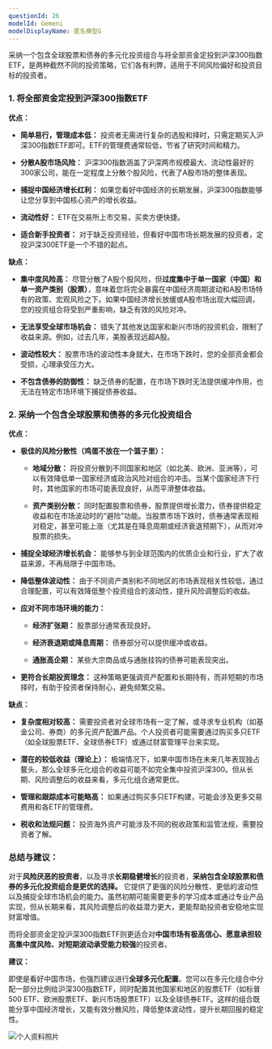 ```yaml
---
questionId: 26
modelId: Gemeni
modelDisplayName: 匿名模型G
---
```

采纳一个包含全球股票和债券的多元化投资组合与将全部资金定投到沪深300指数ETF，是两种截然不同的投资策略，它们各有利弊，适用于不同风险偏好和投资目标的投资者。

### 1. 将全部资金定投到沪深300指数ETF

**优点：**

- **简单易行，管理成本低：** 投资者无需进行复杂的选股和择时，只需定期买入沪深300指数ETF即可。ETF的管理费通常较低，节省了研究时间和精力。
    
- **分散A股市场风险：** 沪深300指数涵盖了沪深两市规模最大、流动性最好的300家公司，能在一定程度上分散个股风险，代表了A股市场的整体表现。
    
- **捕捉中国经济增长红利：** 如果您看好中国经济的长期发展，沪深300指数能够让您分享到中国核心资产的增长收益。
    
- **流动性好：** ETF在交易所上市交易，买卖方便快捷。
    
- **适合新手投资者：** 对于缺乏投资经验，但看好中国市场长期发展的投资者，定投沪深300ETF是一个不错的起点。
    

**缺点：**

- **集中度风险高：** 尽管分散了A股个股风险，但**过度集中于单一国家（中国）和单一资产类别（股票）**，意味着您将完全暴露在中国经济周期波动和A股市场特有的政策、宏观风险之下。如果中国经济增长放缓或A股市场出现大幅回调，您的投资组合将受到严重影响，缺乏有效的风险对冲。
    
- **无法享受全球市场机会：** 错失了其他发达国家和新兴市场的投资机会，限制了收益来源。例如，过去几年，美股表现远超A股。
    
- **波动性较大：** 股票市场的波动性本身就大，在市场下跌时，您的全部资金都会受损，心理承受压力大。
    
- **不包含债券的防御性：** 缺乏债券的配置，在市场下跌时无法提供缓冲作用，也无法在特定市场环境下捕捉债券收益。
    

### 2. 采纳一个包含全球股票和债券的多元化投资组合

**优点：**

- **极佳的风险分散性（鸡蛋不放在一个篮子里）：**
    
    - **地域分散：** 将投资分散到不同国家和地区（如北美、欧洲、亚洲等），可以有效降低单一国家经济或政治风险对组合的冲击。当某个国家经济下行时，其他国家的市场可能表现良好，从而平滑整体收益。
        
    - **资产类别分散：** 同时配置股票和债券，股票提供增长潜力，债券提供稳定收益和在市场波动时的“避险”功能。当股票市场下跌时，债券通常表现相对稳定，甚至可能上涨（尤其是在降息周期或经济衰退预期下），从而对冲股票的损失。
        
- **捕捉全球经济增长机会：** 能够参与到全球范围内的优质企业和行业，扩大了收益来源，不再局限于中国市场。
    
- **降低整体波动性：** 由于不同资产类别和不同地区的市场表现相关性较低，通过合理配置，可以有效降低整个投资组合的波动性，提升风险调整后的收益。
    
- **应对不同市场环境的能力：**
    
    - **经济扩张期：** 股票部分通常表现良好。
        
    - **经济衰退期或降息周期：** 债券部分可以提供缓冲或收益。
        
    - **通胀高企期：** 某些大宗商品或与通胀挂钩的债券可能表现突出。
        
- **更符合长期投资理念：** 这种策略更强调资产配置和长期持有，而非短期的市场择时，有助于投资者保持耐心，避免频繁交易。
    

**缺点：**

- **复杂度相对较高：** 需要投资者对全球市场有一定了解，或寻求专业机构（如基金公司、券商）的多元资产配置产品。个人投资者可能需要通过购买多只ETF（如全球股票ETF、全球债券ETF）或通过财富管理平台来实现。
    
- **潜在的较低收益（理论上）：** 极端情况下，如果中国市场在未来几年表现独占鳌头，那么全球多元化组合的收益可能不如完全集中投资沪深300。但从长期、风险调整后的收益来看，多元化组合通常更优。
    
- **管理和跟踪成本可能略高：** 如果通过购买多只ETF构建，可能会涉及更多交易费用和各ETF的管理费。
    
- **税收和法规问题：** 投资海外资产可能涉及不同的税收政策和监管法规，需要投资者了解。
    

### 总结与建议：

对于**风险厌恶的投资者**，以及寻求**长期稳健增长**的投资者，**采纳包含全球股票和债券的多元化投资组合是更优的选择。** 它提供了更强的风险分散性、更低的波动性以及捕捉全球市场机会的能力。虽然初期可能需要更多的学习成本或通过专业产品实现，但从长期来看，其风险调整后的收益潜力更大，更能帮助投资者安稳地实现财富增值。

而将全部资金定投沪深300指数ETF则更适合对**中国市场有极高信心、愿意承担较高集中度风险、对短期波动承受能力较强**的投资者。

**建议：**

即使是看好中国市场，也强烈建议进行**全球多元化配置**。您可以在多元化组合中分配一部分比例给沪深300指数ETF，同时配置其他国家和地区的股票ETF（如标普500 ETF、欧洲股票ETF、新兴市场股票ETF）以及全球债券ETF。这样的组合既能分享中国经济增长，又能有效分散风险，降低整体波动性，提升长期回报的稳定性。

![个人资料照片](https://lh3.googleusercontent.com/a/ACg8ocKpA_ZL9nHmPxOLi0OWlErVQtiJ-_916XsWdRiml-8-fl_VZg=s64-c-mo)